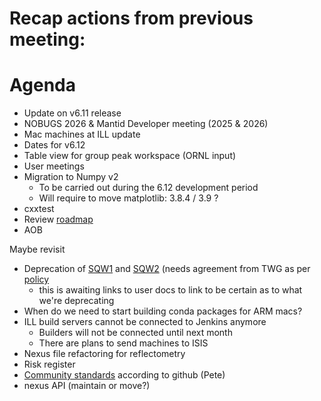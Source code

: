 # Recap actions from previous meeting:

# Agenda
- Update on v6.11 release
- NOBUGS 2026 & Mantid Developer meeting (2025 & 2026)
- Mac machines at ILL update
- Dates for v6.12
- Table view for group peak workspace (ORNL input)
- User meetings
- Migration to Numpy v2
  - To be carried out during the 6.12 development period
  - Will require to move matplotlib: 3.8.4 / 3.9 ?
- cxxtest
- Review [roadmap](https://github.com/orgs/mantidproject/projects/47/views/1)
- AOB

Maybe revisit
- Deprecation of [SQW1](https://docs.mantidproject.org/nightly/algorithms/SofQWCentre-v1.html) and [SQW2](https://docs.mantidproject.org/nightly/algorithms/SofQWPolygon-v1.html) (needs agreement from TWG as per [policy](https://docs.mantidproject.org/nightly/deprecation.html)
  - this is awaiting links to user docs to link to be certain as to what we're deprecating
- When do we need to start building conda packages for ARM macs?
- ILL build servers cannot be connected to Jenkins anymore
  - Builders will not be connected until next month
  - There are plans to send machines to ISIS
- Nexus file refactoring for reflectometry
- Risk register
- [Community standards](https://github.com/mantidproject/mantid/community) according to github (Pete)
- nexus API (maintain or move?)
